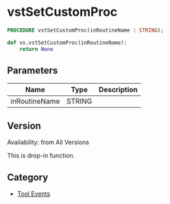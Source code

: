 # vstSetCustomProc

```pascal
PROCEDURE vstSetCustomProc(inRoutineName : STRING);
```

```python
def vs.vstSetCustomProc(inRoutineName):
    return None
```

## Parameters
|Name|Type|Description|
|---|---|---|
|inRoutineName|STRING|   |

## Version
Availability: from All Versions

This is drop-in function.

## Category
* [Tool Events](../Categories/Tool%20Events.md)
